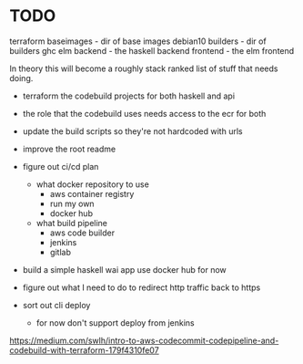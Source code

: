 # TODO

  terraform
  baseimages             - dir of base images
    debian10
  builders               - dir of builders
    ghc
    elm
  backend                - the haskell backend
  frontend               - the elm frontend










In theory this will become a roughly stack ranked list of stuff that needs doing.


* terraform the codebuild projects for both haskell and api
* the role that the codebuild uses needs access to the ecr for both
* update the build scripts so they're not hardcoded with urls

* improve the root readme
* figure out ci/cd plan
    * what docker repository to use
      * aws container registry
      * run my own
      * docker hub
    * what build pipeline
      * aws code builder
      * jenkins
      * gitlab
* build a simple haskell wai app use docker hub for now
* figure out what I need to do to redirect http traffic back to https
* sort out cli deploy
    * for now don't support deploy from jenkins


https://medium.com/swlh/intro-to-aws-codecommit-codepipeline-and-codebuild-with-terraform-179f4310fe07
